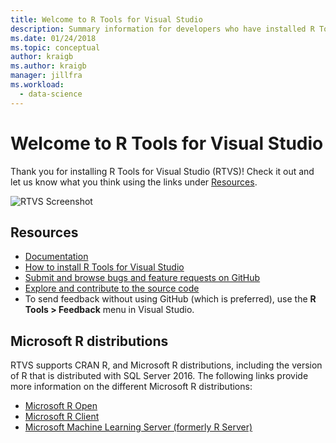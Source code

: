 ```yaml
---
title: Welcome to R Tools for Visual Studio
description: Summary information for developers who have installed R Tools for Visual Studio.
ms.date: 01/24/2018
ms.topic: conceptual
author: kraigb
ms.author: kraigb
manager: jillfra
ms.workload:
  - data-science
---
```


# Welcome to R Tools for Visual Studio

Thank you for installing R Tools for Visual Studio (RTVS)! Check it out and let us know what you think using the links under [Resources](#resources).

![RTVS Screenshot](media/installer-screenshot.png)

## Resources

- [Documentation](index.md)
- [How to install R Tools for Visual Studio](installing-r-tools-for-visual-studio.md)
- [Submit and browse bugs and feature requests on GitHub](https://github.com/Microsoft/RTVS/issues)
- [Explore and contribute to the source code](https://github.com/Microsoft/RTVS/blob/master/LICENSE)
- To send feedback without using GitHub (which is preferred), use the **R Tools > Feedback** menu in Visual Studio.

## Microsoft R distributions

RTVS supports CRAN R, and Microsoft R distributions, including the version of R that is distributed with SQL Server 2016. The following links provide more information on the different Microsoft R distributions:

- [Microsoft R Open](https://mran.microsoft.com/download/)
- [Microsoft R Client](/machine-learning-server/r-client/what-is-microsoft-r-client)
- [Microsoft Machine Learning Server (formerly R Server)](/machine-learning-server/)
